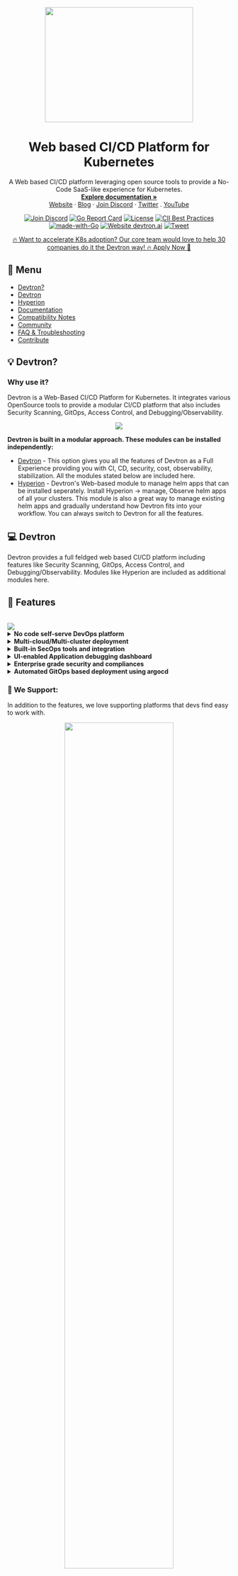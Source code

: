 
<p align="center"><img width="333.333" height="260" src="./assets/devtron-logo-dark-light.png">
<h1 align= "center">Web based CI/CD Platform for Kubernetes</h1>
</p>

<p align="center">A Web based CI/CD platform leveraging open source tools to provide a No-Code SaaS-like experience for Kubernetes.
<br>
<a href="https://docs.devtron.ai/" rel="nofollow"><strong>Explore documentation »</strong></a>
<br>
<a href="https://devtron.ai/">Website</a>
·
<a href="https://devtron.ai/blog/">Blog</a>
·
<a href="https://discord.gg/jsRG5qx2gp">Join Discord</a>
·
<a href="https://twitter.com/DevtronL">Twitter</a>
.
<a href="https://www.youtube.com/channel/UCAHRp9qp0z1y9MMtQlcFtcw">YouTube</a>


</p>
<p align="center">
<a href="https://discord.gg/jsRG5qx2gp"><img src="https://img.shields.io/badge/Join%20us%20on-Discord-e01563.svg" alt="Join Discord"></a>
<a href="https://goreportcard.com/badge/github.com/devtron-labs/devtron"><img src="https://goreportcard.com/badge/github.com/devtron-labs/devtron" alt="Go Report Card"></a>
<a href="./LICENSE"><img src="https://img.shields.io/badge/License-Apache%202.0-blue.svg" alt="License"></a>
<a href="https://bestpractices.coreinfrastructure.org/projects/4411"><img src="https://bestpractices.coreinfrastructure.org/projects/4411/badge" alt="CII Best Practices"></a>
<a href="http://golang.org"><img src="https://img.shields.io/badge/Made%20with-Go-1f425f.svg" alt="made-with-Go"></a>
<a href="http://devtron.ai/"><img src="https://img.shields.io/website-up-down-green-red/http/shields.io.svg" alt="Website devtron.ai"></a>
<a href="https://twitter.com/intent/tweet?text=Devtron%20helps%20in%20simplifying%20software delivery%20workflow%20for%20Kubernetes,%20check%20it%20out!!%20&hashtags=OpenSource,Kubernetes,DevOps,CICD,go&url=https://github.com/devtron-labs/devtron%0a"><img src="https://img.shields.io/twitter/url/http/shields.io.svg?style=social" alt="Tweet"></a>

 
<!--</p>
<p align = "center">
<a href="https://github.com/devtron-labs/devtron"><img src="https://github-readme-stats-one-bice.vercel.app/api?username=Abhinav-26&show_icons=true&include_all_commits=true&count_private=true&role=OWNER,ORGANIZATION_MEMBER,COLLABORATOR" alt="Devtron's GitHub stats"></a>
</p>-->

<p align="center">
<a href="https://devtron.ai/support.html">🔥 Want to accelerate K8s adoption? Our core team would love to help 30 companies do it the Devtron way! 🔥 Apply Now 👋</a></p>

## :book: Menu

- [Devtron?](https://github.com/devtron-labs/devtron#bulb-devtron)
- [Devtron](https://github.com/devtron-labs/devtron#computer-Devtron)
- [Hyperion](https://github.com/devtron-labs/devtron#-hyperion)
- [Documentation](https://docs.devtron.ai/)
- [Compatibility Notes](https://github.com/devtron-labs/devtron#memo-compatibility-notes)
- [Community](https://github.com/devtron-labs/devtron#busts_in_silhouette-community)
- [FAQ & Troubleshooting](https://github.com/devtron-labs/devtron#question-faq--troubleshooting)
- [Contribute](https://github.com/devtron-labs/devtron#handshake-contribute)

## :bulb: Devtron?

### Why use it?

Devtron is a Web-Based CI/CD Platform for Kubernetes. It integrates various OpenSource tools to provide a modular CI/CD platform that also includes Security Scanning, GitOps, Access Control, and Debugging/Observability.


<p align="center"><img src="./assets/readme-comic.png"></p>

<b> Devtron is built in a modular approach. These modules can be installed independently: </b>
- [Devtron](https://github.com/devtron-labs/devtron#tada-Full-Devtron-Experience) - This option gives you all the features of Devtron as a Full Experience providing you with CI, CD, security, cost, observability, stabilization. All the modules stated below are included here.
- [Hyperion](https://github.com/devtron-labs/devtron#tada-featuresfor-hyperion) - Devtron's Web-based module to manage helm apps that can be installed seperately. Install Hyperion -> manage, Observe helm apps of all your clusters. This module is also a great way to manage existing helm apps and gradually understand how Devtron fits into your workflow. You can always switch to Devtron for all the features.

## :computer: Devtron

Devtron provides a full feldged web based CI/CD platform including features like Security Scanning, GitOps, Access Control, and Debugging/Observability. Modules like Hyperion are included as additional modules here.

## :tada: Features
<br>
<img src="./assets/preview.gif">
<br>

<details>
<summary> 
 <b> No code self-serve DevOps platform </b>
  </summary>
<br>

- Workflow which understands the domain of Kubernetes, testing, CD, SecOps
- Reusable and composable pipelines so that workflows are easy to construct and visualize

</details>

<details>
 <summary> <b> Multi-cloud/Multi-cluster deployment </b></summary>
<br>

- Devtron gives the ability to deploy your applications to multiple clusters/cloud just with the same dashboard.

</details>


<details>
 <summary> <b>Built-in SecOps tools and integration</b> </summary>
<br>
 
- UI driven hierarchical security policy (global, cluster, environment, and application) for efficient policy management
- Integration with [Clair](https://www.redhat.com/en/topics/containers/what-is-clair) for vulnerability scanning

</details>
<details>
<summary> <b> UI-enabled Application debugging dashboard </b></summary>
 <br> 
 
 - Application-centric view for K8s components
 - Built-in monitoring for CPU, RAM, http status code, and latency
 - Advanced logging, with grep and json search
 - Access all manifests securely for e.g. secret obfuscation
 - Auto issue identification

</details>

<details>
 <summary> <b>Enterprise grade security and compliances </b></summary>
<br>

- Easy to control roles and permissions for users. 
- Club the users of similar roles by giving the required permissions through the User Interface.

</details>

<details>
<summary> <b>Automated GitOps based deployment using argocd </b></summary>
<br>
 
- Automated git repository and application manifest management
- Reduces complexity(configuration, access control) in adopting GitOps practices
- GitOps backed by Postgres for easier analysis 

</details>

### :blue_heart: We Support:
In addition to the features, we love supporting platforms that devs find easy to work with.
<br>
<p align="center"><img width="70%" height="70%" src="./assets/we-support.jpg"></p>


## :globe_with_meridians: Architecture:
<br>
<p align="center"><img src="./assets/Architecture.jpg"></p>



## :rocket: Getting Started

#### You can follow our detailed installation guide, using Devtron and other key functionalities, in our
[Devtron Documentation](https://docs.devtron.ai/)

### Quick installation with default settings

This installation will use Minio for storing build logs and cache.

```bash
helm repo add devtron https://helm.devtron.ai
helm install devtron devtron/devtron-operator --create-namespace --namespace devtroncd
```

#### For detailed installation instructions and other options, check out:
[devtron installation documentation](https://docs.devtron.ai/setup/install)


### :key: Access Devtron dashboard

By default, Devtron creates a loadbalancer. Use the following command to get the dashboard url:

```text
kubectl get svc -n devtroncd devtron-service -o jsonpath='{.status.loadBalancer.ingress}'
```

*****Devtron Admin credentials*****


For admin login, use the username:`admin`. And for the password, run the following command:

```bash
kubectl -n devtroncd get secret devtron-secret -o jsonpath='{.data.ACD_PASSWORD}' | base64 -d
```

## :memo: Compatibility notes

### Current build: 

- Devtron uses modified version of [argo rollout](https://argoproj.github.io/argo-rollouts/)
- Application metrics only works for k8s 1.16+


## 🦹 Hyperion

<details>
 <summary> <b> Hyperion is one of Devtron's Web-based modules to manage helm apps that can be installed seperately too. It helps you observe, manage and debug the applications deployed through Helm across multiple clusters minimizing Kubernetes Complexities. Please expand this column to find Hyperion's features and to get Started with it:</b></summary>
<br>


## :tada: Features(For Hyperion)
 
<details><summary> <b> Application-level resource grouping for easier Debugging </b></summary>
<br>

- Hyperion groups your deployed Helm charts and display them in a slick UI for easier monitoring or debugging. Access pod logs and resource manifests right from the Hyperion UI and even edit them!

</details>
 
<details><summary> <b>  Centralized Access Management </b></summary>
<br>
 
- Control and give customizable view-only, edit access to users on Project, Environment and App level.
 
</details>
 
<details><summary> <b>  Manage and observe Multiple Clusters </b></summary>
<br>
 
- Manage Helm charts, Applications across multiple Kubernetes clusters (hosted on multiple cloud/on-prem) right from a single Hyperion setup.

</details>
 
<details><summary> <b> View and Edit Kubernetes Manifests </b></summary>
<br>
 
 - View and Edit all Kubernetes resources right from the Hyperion dashboard.

</details>

#### Side Note:

Hyperion module is also a great way to get to know Devtron's UI and some of its features. You can always switch from Hyperion to Devtron which includes all the features. [Just a Couple of Commands away.](https://github.com/devtron-labs/devtron#rocket-getting-started)
 
## :rocket: Getting Started(For Hyperion)

### Install Hyperion using Helm3

To install Helm3, please check [Installing Helm3](https://helm.sh/docs/intro/install/)

```bash
helm repo add devtron https://helm.devtron.ai
helm install devtron devtron/devtron-operator --create-namespace --namespace devtroncd --set installer.mode=hyperion
```

For those countries/users where Github is blocked , you can download the [Hyperion Helm chart](https://s3-ap-southeast-1.amazonaws.com/devtron.ai/devtron-operator-latest.tgz)


```bash
wget https://s3-ap-southeast-1.amazonaws.com/devtron.ai/devtron-operator-latest.tgz
helm install devtron devtron-operator-latest.tgz --create-namespace --namespace devtroncd --set installer.mode=hyperion
```

### Access Hyperion dashboard

If you did not provide a **BASE\_URL** during install or have used the default installation, Devtron creates a loadbalancer for you on its own. Use the following command to get the dashboard url.

```text
kubectl get svc -n devtroncd devtron-service -o jsonpath='{.status.loadBalancer.ingress}'
```

You will get result something like below

```text
[test2@server ~]$ kubectl get svc -n devtroncd devtron-service -o jsonpath='{.status.loadBalancer.ingress}'
[map[hostname:devtronsdashboardurlhere]]
```

The hostname mentioned here \( devtronsdashboardurlhere \) is the Loadbalancer URL where you can access the Devtron dashboard.
 
### Hyperion Admin credentials

For admin login use username:`admin` and for password run the following command.

```bash
kubectl -n devtroncd get secret devtron-secret -o jsonpath='{.data.ACD_PASSWORD}' | base64 -d
```

#### If you want to perform CI/CD, App creation present in Devtron you are always few commands away:
 
[Getting Started for Devtron](https://github.com/devtron-labs/devtron#rocket-getting-started)

 
</details>


## :video_camera: Videos:

- [Devtron - A Comprehensive Overview](https://youtu.be/FB5BI3Ef7uw?t=363)
- [Viktor Farcic(YouTuber) Review](https://youtu.be/ZKcfZC-zSMM)
- [Running an application on Devtron](https://youtu.be/bA6zgjPD_yA?t=2927)
- [Devtron Demo](https://youtu.be/ekxHV2Gje-E?t=7856)


## :busts_in_silhouette: Community

Get updates on Devtron's development and chat with the project maintainers, contributors, and community members.
- Follow [@DevtronL on Twitter](https://twitter.com/DevtronL)
- Raise feature requests, suggest enhancements, report bugs in our [GitHub issues](https://github.com/devtron-labs/devtron/issues)
- Read the [Devtron blog](https://devtron.ai/blog/)

### Join Our Discord Community
<p>
<a href="https://discord.gg/jsRG5qx2gp">
    <img 
    src="https://invidget.switchblade.xyz/jsRG5qx2gp" 
    alt="Join Devtron : Heroku for Kubernetes"
    >
</a>
 </p>
 
## :muscle: Trusted By

<details>
 <summary> <b> Devtron has been trusted by the Enterprises and community all across the globe: </b></summary>
<br>

- [Delhivery:](https://www.delhivery.com/) Delhivery Limited is one the largest and most profitable logistics company in India
- [BharatPe:](https://bharatpe.com/) Bharatpe is a business utility app to accept payments transactions in settlements.
- [Livspace:](https://www.livspace.com/in) Livspace is one-stop shop for all things home interiors and renovation services.
- [Moglix:](https://www.moglix.com/) It is an Asia-based B2B commerce company intensively inclined towards B2B procurement of industrial supplies
- [Xoxoday:](https://www.xoxoday.com/) Xoxoday helps to send rewards, perks & incentives to employees, customers and partners.<br>

</details>



## :question: FAQ & Troubleshooting:
### FAQ:

<details>
<summary> <b>1.How to resolve unauthorized error/s, while trying to save global configurations like hostname, GitOps etc. after successful devtron installation</b></summary>
<br>
A. This occurs most of the time because any one or multiple jobs get failed during installation. To resolve this, you'll need to first check which jobs have failed. Follow these steps:

- Run the following command and check which are the jobs with 0/1 completions:
```bash
kubectl get jobs -n devtroncd
```
- Note the names of the jobs with 0/1 completions and check if their pods are in running state or not by running the command:
kubectl get pods -n devtroncd
- If they are in running condition, please wait for the jobs to be completed. This may be due to internet issue. If the job is not in running condition, delete those incomplete jobs using:
kubectl delete jobs <job1-name> <job2-name> -n devtroncd..[Read More](https://github.com/devtron-labs/devtron/blob/main/Troubleshooting.md#1-how-to-resolve-unauthorized-error-while-trying-to-save-global-configurations-like-hostname-gitops-etc-after-successful-devtron-installation)
<br><br>
</details>
 
<details>
<summary> <b>2.What to do if devtron dashboard is not accessible on browser, even after successful completion of all jobs and all pods are in running mode?</b></summary>
<br>

A. Check if nats-cluster is created or not, you can check it using the following command:
```bash
kubectl get natscluster -n devtroncd
```
- You should see a natscluster with the name devtron-nats. If not, run the following command:
```bash
kubectl apply -f https://raw.githubusercontent.com/devtron-labs/devtron/main/manifests/yamls/nats-server.yaml -n devtroncd
```
- Wait util all nats pods are created, and the pods are in running condition. Once complete, delete devtron and dashboard pods. Then you should be able to access the devtron dashboard without any issues.
- If your problem is still not resolved, you can post your query in our [discord](https://discord.gg/jsRG5qx2gp) channel
<br><br>
</details>

<details>
<summary> <b>3.Not able to see deployment metrics on production environment or Not able to enable application-metrics or Not able to deploy the app after creating a configmap or secret with data-volume option enabled</b></summary>
<br>
A. Update the rollout crds to latest version, run the following command
```bash
kubectl apply -f https://raw.githubusercontent.com/devtron-labs/devtron/main/manifests/yamls/rollout.yaml -n devtroncd
```
</details>
 
### Troubleshooting:
- For Installation Troubleshooting, check this [documentation](https://docs.devtron.ai/setup/install)
- For other troubleshooting, Check the [Common troubleshooting documentation](https://docs.devtron.ai/user-guide/command-bar)


## :handshake: Contribute

Check out our [contributing guidelines](CONTRIBUTING.md). Included are directions for opening issues, coding standards, and notes on our development processes. We deeply appreciate your contributions.

Also please checkout our [community contributions](COMMUNITY_CONTRIBUTIONS.md) and feel free to create a video or blog around Devtron and add your valuable contribution in the list.

### Our Contributors:

We are deeply grateful for all our amazing contributors!    

<a href="https://github.com/devtron-labs/devtron/graphs/contributors">
  <img src="https://contrib.rocks/image?repo=devtron-labs/devtron" />
</a>

## :bug: Vulnerability Reporting

We at Devtron take security and our users' trust very seriously. If you believe you have found a security issue in Devtron, please responsibly disclose this to us at security@devtron.ai.

## :bookmark: License
Devtron is available under the [Apache License, Version 2.0](LICENSE)

